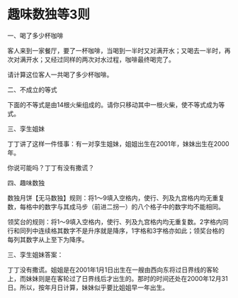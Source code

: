 # 趣味数独等3则

一、喝了多少杯咖啡

客人来到一家餐厅，要了一杯咖啡，当喝到一半时又对满开水；又喝去一半时，再次对满开水；又经过同样的两次对水过程，咖啡最终喝完了。

请计算这位客人一共喝了多少杯咖啡。

二、不成立的等式

下面的不等式是由14根火柴组成的。请你只移动其中一根火柴，使不等式成为等式。

三、孪生姐妹

丁丁讲了这样一件怪事：有一对孪生姐妹，姐姐出生在2001年，妹妹出生在2000年。

你说可能吗？丁丁有没有撒谎？

四、趣味数独

数独月饼【无马数独】规则：将1～9填入空格内，使行、列及九宫格内均无重复数，每格中的数字与其成马步（前进二拐一）的八个格子中的数字均不能相同。

领奖台的规则：将1～9填入空格内，使行、列及九宫格内均无重复数。2字格内同行和同列中连续格其数字不是升序就是降序，1字格和3字格亦如此；领奖台格的每列其数字从上至下为降序。

三、孪生姐妹答案：

丁丁没有撒谎。姐姐是在2001年1月1日出生在一艘由西向东将过日界线的客轮上，而妹妹则是在客轮过了日界线后才出生的。那时的时间还处在2000年12月31日。所以，按年月日计算，妹妹似乎要比姐姐早一年出生。